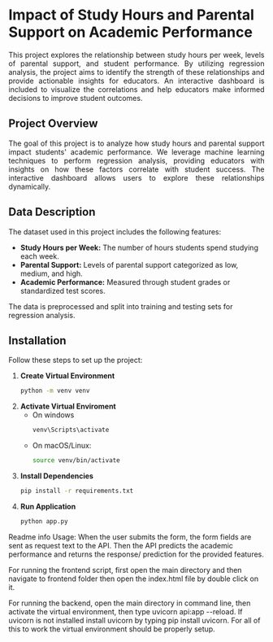 # Impact of Study Hours and Parental Support on Academic Performance

<p align = 'justify'>
  This project explores the relationship between study hours per week, levels of parental support, and student performance. By utilizing regression analysis,
the project aims to identify the strength of these relationships and provide actionable insights for educators. An interactive dashboard is included to visualize
the correlations and help educators make informed decisions to improve student outcomes.
</p>

## Project Overview
<p align = 'justify'>
The goal of this project is to analyze how study hours and parental support impact students' academic performance. We leverage machine learning techniques to perform
regression analysis, providing educators with insights on how these factors correlate with student success. The interactive dashboard allows users to explore these
relationships dynamically.
</p>

## Data Description

The dataset used in this project includes the following features:
- **Study Hours per Week:** The number of hours students spend studying each week.
- **Parental Support:** Levels of parental support categorized as low, medium, and high.
- **Academic Performance:** Measured through student grades or standardized test scores.

The data is preprocessed and split into training and testing sets for regression analysis.

## Installation

Follow these steps to set up the project:

1. **Create Virtual Environment**
    ```bash
    python -m venv venv
    ```
2. **Activate Virtual Enviroment**
    - On windows
      ```bash
      venv\Scripts\activate
      ```
    - On macOS/Linux:
      ```bash
      source venv/bin/activate
      ```
3. **Install Dependencies**
    ```bash
    pip install -r requirements.txt
    ```
4. **Run Application**
    ```bash
    python app.py
    ```


Readme info
  Usage: 
  When the user submits the form, the form fields are sent as request text to the API. Then the API predicts the academic performance and returns the response/ prediction for the provided features.

  For running the frontend script, first open the main directory and then navigate to frontend folder then open the index.html file by double click on it.

  For running the backend, open the main directory in command line, then activate the virtual environment, then type uvicorn api:app --reload. If uvicorn is not installed install uvicorn by typing pip install uvicorn. For all of this to work the virtual environment should be properly setup.

    
